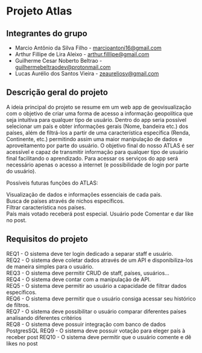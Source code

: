 # Projeto Atlas

## Integrantes do grupo 
 * Marcio Antônio da Silva Filho - marcioantoni16@gmail.com
 * Arthur Fillipe de Lira Aleixo - arthur.filllipe@gmail.com
 * Guilherme Cesar Noberto Beltrao - guilhermebeltraodev@protonmail.com
 * Lucas Aurélio dos Santos Vieira - zeaureliosv@gmail.com

## Descrição geral do projeto 
A ideia principal do projeto se resume em um web app de geovisualização com o objetivo de criar uma forma de acesso a informação geopolítica que seja intuitiva para qualquer tipo de usuário. Dentro do app seria possível selecionar um país e obter informações gerais (Nome, bandeira etc.) dos países, além de filtrá-los a partir de uma característica específica (Renda, Continente, etc.) permitindo assim uma maior manipulação de dados e aproveitamento por parte do usuário. O objetivo final do nosso ATLAS é ser acessível e capaz de transmitir informação para qualquer tipo de usuário final facilitando o aprendizado. Para acessar os serviços do app será necessário apenas o acesso a internet (e possibilidade de login por parte do usuário).



Possíveis futuras funções do ATLAS: 

Visualização de dados e informações essenciais de cada país.  
Busca de países através de nichos específicos.  
Filtrar característica nos países.    
País mais votado receberá post especial. 
Usuário pode Comentar e dar like no post. 


## Requisitos do projeto
REQ1 - O sistema deve ter login dedicado a separar staff e usuário.  
REQ2 - O sistema deve coletar dados através de um API e disponibiliza-los de maneira simples para o usuário.  
REQ3 - O sistema deve permitir CRUD de staff, países, usuários...  
REQ4 - O sistema deve contar com a manipulação de API.  
REQ5 - O sistema deve permitir ao usuário a capacidade de filtrar dados específicos.  
REQ6 - O sistema deve permitir que o usuário consiga acessar seu histórico de filtros.     
REQ7 - O sistema deve possibilitar o usuário comparar diferentes países analisando diferentes critérios                                     
REQ8 - O sistema deve possuir integração com banco de dados PostgresSQL
REQ9 - O sistema deve possuir votação para eleger país à receber post
REQ10 - O sistema deve permitir que o usuário comente e dê likes no post 

